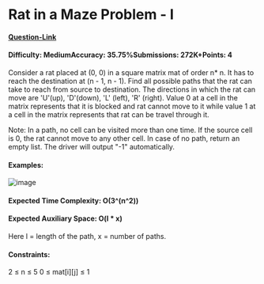 # Rat in a Maze Problem - I
#### [Question-Link](https://www.geeksforgeeks.org/problems/rat-in-a-maze-problem/1)
#### Difficulty: MediumAccuracy: 35.75%Submissions: 272K+Points: 4
Consider a rat placed at (0, 0) in a square matrix mat of order n* n. It has to reach the destination at (n - 1, n - 1). Find all possible paths that the rat can take to reach from source to destination. The directions in which the rat can move are 'U'(up), 'D'(down), 'L' (left), 'R' (right). Value 0 at a cell in the matrix represents that it is blocked and rat cannot move to it while value 1 at a cell in the matrix represents that rat can be travel through it.
  
  Note: In a path, no cell can be visited more than one time. If the source cell is 0, the rat cannot move to any other cell. In case of no path, return an empty list. The driver will output "-1" automatically.

#### Examples:
![image](https://github.com/user-attachments/assets/064daf27-e583-453c-a828-0c54bb6dc5fb)
#### Expected Time Complexity: O(3^(n^2))
#### Expected Auxiliary Space: O(l * x)
Here l = length of the path, x = number of paths.

#### Constraints:
2 ≤ n ≤ 5
  0 ≤ mat[i][j] ≤ 1
